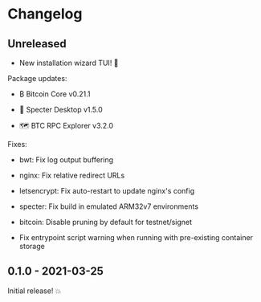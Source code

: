 # Changelog

## Unreleased

- New installation wizard TUI! 🧙

Package updates:

- ₿ Bitcoin Core v0.21.1

- 👻 Specter Desktop v1.5.0

- 🗺️ BTC RPC Explorer v3.2.0

Fixes:

- bwt: Fix log output buffering

- nginx: Fix relative redirect URLs

- letsencrypt: Fix auto-restart to update nginx's config

- specter: Fix build in emulated ARM32v7 environments

- bitcoin: Disable pruning by default for testnet/signet

- Fix entrypoint script warning when running with pre-existing container storage

## 0.1.0 - 2021-03-25

Initial release! 💥

